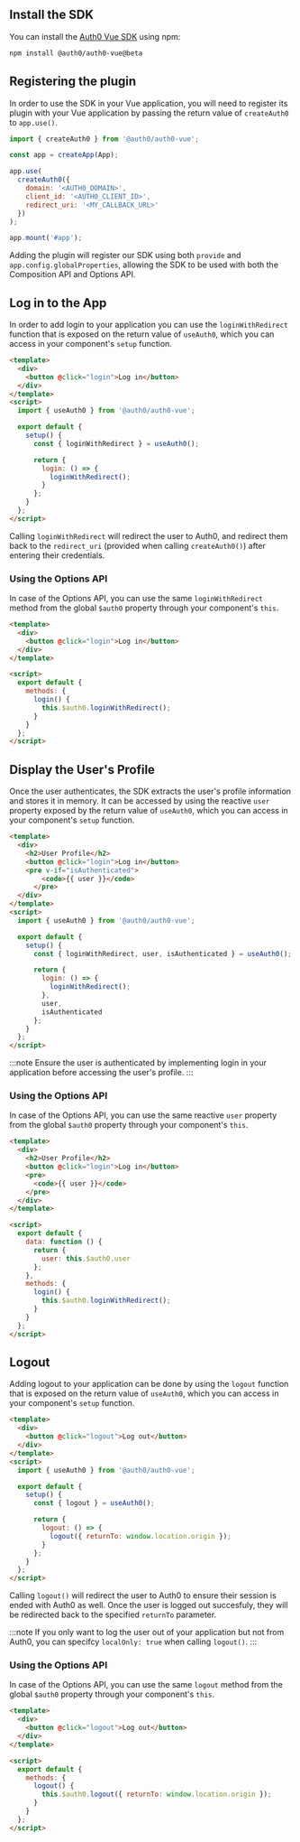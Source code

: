 <!-- markdownlint-disable MD041 MD002 -->

## Install the SDK

You can install the [Auth0 Vue SDK](https://github.com/auth0/auth0-vue) using npm:

```bash
npm install @auth0/auth0-vue@beta
```

## Registering the plugin

In order to use the SDK in your Vue application, you will need to register its plugin with your Vue application by passing the return value of `createAuth0` to `app.use()`.

```js
import { createAuth0 } from '@auth0/auth0-vue';

const app = createApp(App);

app.use(
  createAuth0({
    domain: '<AUTH0_DOMAIN>',
    client_id: '<AUTH0_CLIENT_ID>',
    redirect_uri: '<MY_CALLBACK_URL>'
  })
);

app.mount('#app');
```

Adding the plugin will register our SDK using both `provide` and `app.config.globalProperties`, allowing the SDK to be used with both the Composition API and Options API.

## Log in to the App

In order to add login to your application you can use the `loginWithRedirect` function that is exposed on the return value of `useAuth0`, which you can access in your component's `setup` function.

```html
<template>
  <div>
    <button @click="login">Log in</button>
  </div>
</template>
<script>
  import { useAuth0 } from '@auth0/auth0-vue';

  export default {
    setup() {
      const { loginWithRedirect } = useAuth0();

      return {
        login: () => {
          loginWithRedirect();
        }
      };
    }
  };
</script>
```

Calling `loginWithRedirect` will redirect the user to Auth0, and redirect them back to the `redirect_uri` (provided when calling `createAuth0()`) after entering their credentials.

### Using the Options API
In case of the Options API, you can use the same `loginWithRedirect` method from the global `$auth0` property through your component's `this`.

```html
<template>
  <div>
    <button @click="login">Log in</button>
  </div>
</template>

<script>
  export default {
    methods: {
      login() {
        this.$auth0.loginWithRedirect();
      }
    }
  };
</script>
```

## Display the User's Profile

Once the user authenticates, the SDK extracts the user's profile information and stores it in memory. It can be accessed by using the reactive `user` property exposed by the return value of `useAuth0`, which you can access in your component's `setup` function.

```html
<template>
  <div>
    <h2>User Profile</h2>
    <button @click="login">Log in</button>
    <pre v-if="isAuthenticated">
        <code>{{ user }}</code>
      </pre>
  </div>
</template>
<script>
  import { useAuth0 } from '@auth0/auth0-vue';

  export default {
    setup() {
      const { loginWithRedirect, user, isAuthenticated } = useAuth0();

      return {
        login: () => {
          loginWithRedirect();
        },
        user,
        isAuthenticated
      };
    }
  };
</script>
```

:::note
Ensure the user is authenticated by implementing login in your application before accessing the user's profile.
:::

### Using the Options API
In case of the Options API, you can use the same reactive `user` property from the global `$auth0` property through your component's `this`.

```html
<template>
  <div>
    <h2>User Profile</h2>
    <button @click="login">Log in</button>
    <pre>
      <code>{{ user }}</code>
    </pre>
  </div>
</template>

<script>
  export default {
    data: function () {
      return {
        user: this.$auth0.user
      };
    },
    methods: {
      login() {
        this.$auth0.loginWithRedirect();
      }
    }
  };
</script>
```

## Logout
Adding logout to your application can be done by using the `logout` function that is exposed on the return value of `useAuth0`, which you can access in your component's `setup` function.

```html
<template>
  <div>
    <button @click="logout">Log out</button>
  </div>
</template>
<script>
  import { useAuth0 } from '@auth0/auth0-vue';

  export default {
    setup() {
      const { logout } = useAuth0();

      return {
        logout: () => {
          logout({ returnTo: window.location.origin });
        }
      };
    }
  };
</script>
```

Calling `logout()` will redirect the user to Auth0 to ensure their session is ended with Auth0 as well. Once the user is logged out succesfuly, they will be redirected back to the specified `returnTo` parameter.

:::note
If you only want to log the user out of your application but not from Auth0, you can specifcy `localOnly: true` when calling `logout()`.
:::

### Using the Options API
In case of the Options API, you can use the same `logout` method from the global `$auth0` property through your component's `this`.

```html
<template>
  <div>
    <button @click="logout">Log out</button>
  </div>
</template>

<script>
  export default {
    methods: {
      logout() {
        this.$auth0.logout({ returnTo: window.location.origin });
      }
    }
  };
</script>
```
